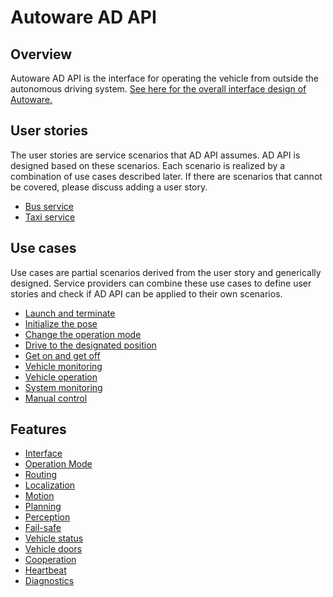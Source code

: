# Autoware AD API

## Overview

Autoware AD API is the interface for operating the vehicle from outside the autonomous driving system.
[See here for the overall interface design of Autoware.](../index.md)

## User stories

The user stories are service scenarios that AD API assumes. AD API is designed based on these scenarios.
Each scenario is realized by a combination of use cases described later.
If there are scenarios that cannot be covered, please discuss adding a user story.

- [Bus service](./stories/bus-service.md)
- [Taxi service](./stories/taxi-service.md)

## Use cases

Use cases are partial scenarios derived from the user story and generically designed.
Service providers can combine these use cases to define user stories and check if AD API can be applied to their own scenarios.

- [Launch and terminate](./use-cases/launch-terminate.md)
- [Initialize the pose](./use-cases/initialize-pose.md)
- [Change the operation mode](./use-cases/change-operation-mode.md)
- [Drive to the designated position](./use-cases/drive-designated-position.md)
- [Get on and get off](./use-cases/get-on-off.md)
- [Vehicle monitoring](./use-cases/vehicle-monitoring.md)
- [Vehicle operation](./use-cases/vehicle-operation.md)
- [System monitoring](./use-cases/system-monitoring.md)
- [Manual control](./use-cases/manual-control/index.md)

## Features

- [Interface](./features/interface.md)
- [Operation Mode](./features/operation_mode.md)
- [Routing](./features/routing.md)
- [Localization](./features/localization.md)
- [Motion](./features/motion.md)
- [Planning](./features/planning-factors.md)
- [Perception](./features/perception.md)
- [Fail-safe](./features/fail-safe.md)
- [Vehicle status](./features/vehicle-status.md)
- [Vehicle doors](./features/vehicle-doors.md)
- [Cooperation](./features/cooperation.md)
- [Heartbeat](./features/heartbeat.md)
- [Diagnostics](./features/diagnostics.md)
